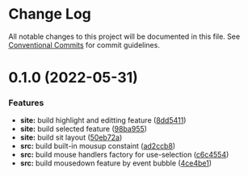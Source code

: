 # Change Log

All notable changes to this project will be documented in this file.
See [Conventional Commits](https://conventionalcommits.org) for commit guidelines.

# 0.1.0 (2022-05-31)

### Features

- **site:** build highlight and editting feature ([8dd5411](https://github.com-handshakes/scoutAsia/SkyEye-Highlight-Editor/commit/8dd5411d7a22853abe7c9a37c7f4ccd0b21dabad))
- **site:** build selected feature ([98ba955](https://github.com-handshakes/scoutAsia/SkyEye-Highlight-Editor/commit/98ba955e8395d1dd14407f707287e9f70b69999b))
- **site:** build sit layout ([50eb72a](https://github.com-handshakes/scoutAsia/SkyEye-Highlight-Editor/commit/50eb72a244828d757d7bcdf0ff71449298d058c8))
- **src:** build built-in mousup constaint ([ad2ccb8](https://github.com-handshakes/scoutAsia/SkyEye-Highlight-Editor/commit/ad2ccb8879b92394aa1b2d3f2e01225fa9468bc4))
- **src:** build mouse handlers factory for use-selection ([c6c4554](https://github.com-handshakes/scoutAsia/SkyEye-Highlight-Editor/commit/c6c45545b886d5c3799ae63e5d94ebf40477eaed))
- **src:** build mousedown feature by event bubble ([4ce4be1](https://github.com-handshakes/scoutAsia/SkyEye-Highlight-Editor/commit/4ce4be12463862e3569eca3b97e6677e4ea2b7f9))
